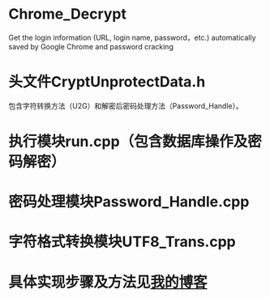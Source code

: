 # Chrome_Decrypt
Get the login information (URL, login name, password，etc.) automatically saved by Google Chrome and password cracking
# 头文件CryptUnprotectData.h
包含字符转换方法（U2G）和解密后密码处理方法（Password_Handle）。
# 执行模块run.cpp（包含数据库操作及密码解密）
# 密码处理模块Password_Handle.cpp
# 字符格式转换模块UTF8_Trans.cpp
# 具体实现步骤及方法见[我的博客](https://www.shangzg.top/c++/technology/Google-browser-login-information-extraction-and-password-cracking.html)
